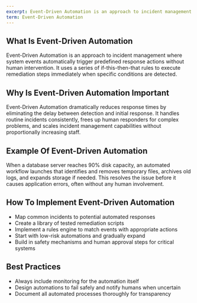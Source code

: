 ```yaml
---
excerpt: Event-Driven Automation is an approach to incident management where system events automatically trigger predefined response actions without human intervention.
term: Event-Driven Automation
---
```

## What Is Event-Driven Automation

Event-Driven Automation is an approach to incident management where system events automatically trigger predefined response actions without human intervention. It uses a series of if-this-then-that rules to execute remediation steps immediately when specific conditions are detected.

## Why Is Event-Driven Automation Important

Event-Driven Automation dramatically reduces response times by eliminating the delay between detection and initial response. It handles routine incidents consistently, frees up human responders for complex problems, and scales incident management capabilities without proportionally increasing staff.

## Example Of Event-Driven Automation

When a database server reaches 90% disk capacity, an automated workflow launches that identifies and removes temporary files, archives old logs, and expands storage if needed. This resolves the issue before it causes application errors, often without any human involvement.

## How To Implement Event-Driven Automation

- Map common incidents to potential automated responses
- Create a library of tested remediation scripts
- Implement a rules engine to match events with appropriate actions
- Start with low-risk automations and gradually expand
- Build in safety mechanisms and human approval steps for critical systems

## Best Practices

- Always include monitoring for the automation itself
- Design automations to fail safely and notify humans when uncertain
- Document all automated processes thoroughly for transparency